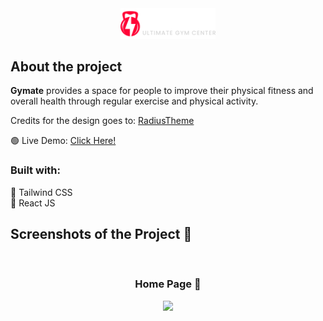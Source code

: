 <div align='center'><img style="width:30%"/ src="./src/images/logo/logo.svg"></div>

<h2>About the project</h2>

  <p><b>Gymate</b> provides a space for people to improve their physical fitness and overall health through regular exercise and physical activity.</p>

<p>Credits for the design goes to: <a href='https://www.radiustheme.com/'>RadiusTheme</a></p>

🟢 Live Demo: <a href='https://gymate-mersad.netlify.app/'>Click Here!</a>

<h3>Built with:</h3>


🔨 Tailwind CSS <br>
🔨 React JS

<h2>Screenshots of the Project 📸</h2>
<br>
<h3 align='center'>Home Page 🏡</h3>

<div align='center'>
<img src='https://github.com/mersad98/gymate/assets/141646504/0f7e37b0-58ca-4065-9dcd-6b00b19b0104'
</div>
